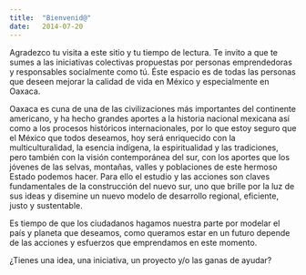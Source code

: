 ```yaml
---
title:  "Bienvenid@"
date:   2014-07-20
---
```


Agradezco tu visita a este sitio y tu tiempo de lectura. Te invito a que te sumes a las iniciativas colectivas propuestas por personas emprendedoras y responsables socialmente como tú. Éste espacio es de todas las personas que deseen mejorar la calidad de vida en México y especialmente en Oaxaca.

Oaxaca es cuna de una de las civilizaciones más importantes del continente americano, y ha hecho grandes aportes a la historia nacional mexicana así como a los procesos históricos internacionales, por lo que estoy seguro que el México que todos deseamos, hoy será enriquecido con la multiculturalidad, la esencia indígena, la espiritualidad y las tradiciones, pero también con la visión contemporánea del sur, con los aportes que los jóvenes de las selvas, montañas, valles y poblaciones de este hermoso Estado podemos hacer. Para ello el estudio y las acciones son claves fundamentales de la construcción del nuevo sur, uno que brille por la luz de sus ideas y disemine un nuevo modelo de desarrollo regional, eficiente, justo y sustentable.

Es tiempo de que los ciudadanos hagamos nuestra parte por modelar el país y planeta que deseamos, como queramos estar en un futuro depende de las acciones y esfuerzos que emprendamos en este momento.

¿Tienes una idea, una iniciativa, un proyecto y/o las ganas de ayudar?